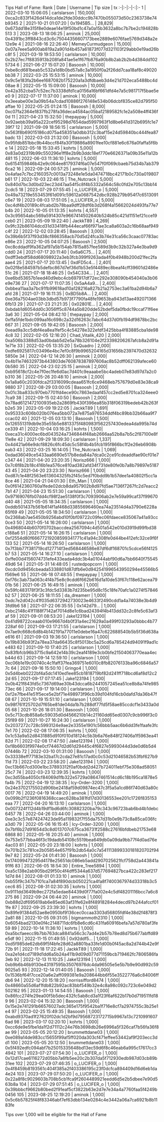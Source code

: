 Tips Hall of Fame:
Rank | Date | Username | Tip size | tx
:-|:-|:-|-:|:-
1 | 2022-03-10 15:06:05 | carlslarson | 150,000| 0xca2c833f1426d414dca1de2fde30ddcc9b7470b055073d50c2363738e74b9345
2 | 2021-10-21 01:07:20 | 0x1945B5... | 28,829| 0x673dd18e315f8e0deae14e19f50bd1c47a0a15b3632a8bc7b7be2c194828b513
3 | 2023-08-13 18:06:25 | aminok | 25,000| 0x4391bc3ff8843cd3c6c75044356607173bee2889e6076fae5769d348a2e12e9e
4 | 2021-08-16 22:26:40 | MemeyCurmudgeon | 15,000| 0x07a7eee5a900ab819a2a901d4b457a61873f077d321103f29abb0e19ad26bc8f
5 | 2021-03-19 19:53:50 | carlslarson | 10,000| 0x2b27ec7f8835913b208fa841ae5e1f67fb876a90b8b2ab2b2b4d384dd1025734
6 | 2021-06-27 15:07:20 | Basoosh | 10,000| 0xbe8cd681beab5c532a1d8b0bd57a8c3a1950f0a2f26dd7caa18af8c49020bb38
7 | 2022-03-25 15:53:15 | aminok | 10,000| 0x9c5e183fa2b6ee1687082b175220a1a3dfdbaeb3d4e21d702eca5488bc4d08ae
8 | 2022-05-15 15:09:00 | Basoosh | 10,000| 0x42a352cba57c52ec7b3338dfd1ca0156a16bf661dfd4e7a5c981717f5bae5ee0
9 | 2022-07-17 11:37:00 | aminok | 10,000| 0x3eeabe00e3a09b54a7cdad10886f276148e534b06dcbf835ce82d795f50affae
10 | 2022-05-25 01:24:15 | Basoosh | 8,000| 0xc07fa2364e1837fb278fa36deca4584ac05ba12189582fc1e2a508e4ff436f0d
11 | 2021-04-23 15:32:50 | thepaypay | 5,000| 0x92aebb39a95a222cef95298d7654dad5997963f1d8be641d312b695fc1e739f7
12 | 2021-09-09 18:56:15 | carlslarson | 5,000| 0x563f8b69015186cd075a458351a0dbb312c3baf15e24d59840bc444fea87badc
13 | 2022-03-03 21:32:00 | Basoosh | 5,000| 0x95fdb851bbc9b44bccf84fa30f19886a8901fee10cf881e6c676a0faffa5f6be
14 | 2022-05-18 15:33:45 | kohrts | 5,000| 0x83a0d2319b99c550296e1ff8e2b9b3ddc18ef770e6626371a09b35e11a12b481
15 | 2022-06-03 11:36:10 | kohrts | 5,000| 0x6154159846b42e9c064ee8179374f6a07e547f0f069cbaeb75d34b7ab3796ca2
16 | 2022-09-24 00:57:25 | aminok | 5,000| 0x4afae7c7bc2160357c0013a73248e1e5da0474718bc42171b0c730a019807b61
17 | 2022-10-03 22:46:15 | The_Nutcrack | 5,000| 0x840d7bc3d0bd23ec23d47aa54f5c8f4b5332a564c58c0fd2e705c13bb142cdc5
18 | 2023-07-29 07:55:45 | o_LUCIFER_o | 5,000| 0x49a73219e553453f61d091c59612a0687542dbc928b279b954f7c6513091c6e7
19 | 2023-08-03 17:51:05 | o_LUCIFER_o | 5,000| 0xc4df4b20189c4fcabd2b78baa9dff28df6b3d268f4a15662024d493fa77e7b4b
20 | 2022-10-05 01:13:35 | kohrts | 4,557| 0x3c95654abc569a5914307e9667414502640b524b85c421d1151ef21cce19ceb0
21 | 2023-05-09 19:22:40 | JackkT89 | 4,269| 0x9fc32b86104dcd31d33418fb444ecaf66f971ae3ca8a603a2c16b68aaf949c4f
22 | 2022-12-02 03:28:45 | Basoosh | 3,000| 0x39b6b5f37f93d38cf866358acb70d5d24fca3b74e31ca56c3caac07783ace86e
23 | 2022-10-05 04:07:25 | Basoosh | 2,500| 0xc8cddadf9fa362af97a5b154ab7815a857fee589d3b9c32b327a4e3ba9d9cdd0
24 | 2021-07-17 20:11:40 | 0x6a6C75... | 2,401| 0xdff3ebdf58dd68098922a3eb3fcb399f9263ada4f0b4948b200d21fec2faaae4
25 | 2021-07-17 20:13:45 | 0xdFD5c4... | 2,401| 0x02f8e584597b5defbc867d7ef36d1b53e5f4489ec8beaf4cff39601d2486e51c
26 | 2021-07-18 18:46:25 | 0x54C334... | 2,401| 0xe6bd53657b1eed40d9ebc4cb697917df72ec292e308090b454040a3b06e9e736
27 | 2021-07-17 11:07:35 | 0x5aA4a9... | 2,400| 0xbbea11aa3a7bc91fb99618ad10a128216a827b21a2753ec3a61ba2d94b6a7afd
28 | 2021-07-19 16:11:35 | 0xBD5b8A... | 2,400| 0xe36a7504ae03bb3dbd57b973f7790fa48fe19653ba943d13ae4920713666fb13
29 | 2021-07-23 21:21:35 | 0x02801E... | 2,400| 0xbdab1d6054dd0c3056ff5c8744a5b820dde52bdef5da0fbdc19ccaf71f6ee3a6
30 | 2021-05-04 08:42:10 | thepaypay | 2,000| 0xffa5fde1bdc099aa16c698c2a32d16263c7abc64d37d0fb194df9878bc2bc667
31 | 2021-09-05 19:42:05 | Basoosh | 2,000| 0xead9a3cc5dbf4ea8ea1fef5c4c54278e322efdf3425bba4f83885cba1de984c8
32 | 2022-02-05 12:16:20 | Chad_Vitalik_420 | 2,000| 0xa506b3388d53ad0bdab5d2e5a78b326104e2f23398206267afcb8a2d91a1e71e
33 | 2022-02-05 13:35:20 | SxQuadro | 2,000| 0xdfe6925817c03496e4bc7ef0c8f9b9965204165d31656b2397470d326325850e
34 | 2022-04-12 14:26:30 | aminok | 2,000| 0x4b11e74632973b443803de760878387897606ac8b52dff062139afece600b580
35 | 2022-04-23 02:25:15 | aminok | 2,000| 0xb95618cf2c4e7f0ec1fe6d0ac7d401c9eaaabe5bc4adeb07e83d97d7a2c0b310
36 | 2022-05-26 20:48:10 | aminok | 2,000| 0x1a8a60c2030fdca2f3316099cdeaa651fc6ce9468eb757679d0e83e38ca99880
37 | 2022-08-29 03:00:05 | Basoosh | 2,000| 0x01c3ba833c970eb7701fd4ece90c7863edaaf457cc2ed5e8701ca324eee07ca9
38 | 2022-09-15 02:40:50 | Basoosh | 2,000| 0x78ad6121472100935eb2a2869fb430f396ea85b318f06319bedeb42b263fb2e5
39 | 2023-05-09 19:22:05 | JackkT89 | 1,691| 0x95333c606b020b076ea5bb072a7e875a976534ddf4bc89bb32b66aa9f7ccac02
40 | 2021-12-05 03:13:10 | Basoosh | 1,500| 0x126551319db9e35e55b5e8813375f480983f562257430edea4da995b74dce339
41 | 2022-10-04 03:16:25 | kohrts | 1,500| 0xeca31c4000ec6bd043524a7346844f48ab2666aa52b8a7b5c2f87100e8f11e8e
42 | 2021-09-29 18:09:30 | carlslarson | 1,337| 0x4d421a66e9dcf8826c6fc45dc5c58f4b4b5fcb195f866bc1f2e26eb6908beab3
43 | 2022-03-25 16:14:05 | The_Nutcrack | 1,069| 0xdad36049ce5433aa6690e517b8eda84a7dca0c2ce91cdeaddfae90cf01e7c347
44 | 2021-04-20 23:20:35 | Norisz666 | 1,000| 0x7c6f8b2b18c416b1ea576ce810ad382afd34f731de80fe0b7a8b79897e518743
45 | 2021-04-20 23:23:30 | Norisz666 | 1,000| 0xd87c1e48f2563e613604325fb2f45c5ed7f0bdd9b1b57dee1a40802f5cc1a8ce
46 | 2021-04-21 04:01:30 | Eth_Man | 1,000| 0x0f6142360760a1fede02dcb8da957902b8d97fd5ae7136f7267fc2d7eacc27b1
47 | 2021-04-23 15:51:30 | carlslarson | 1,000| 0x97169076fb07dd4cf98f2ae5138f0f3c7093906ab2e7e59a99caf37f99670d40
48 | 2021-05-05 18:34:35 | carlslarson | 1,000| 0xddb501437b561b614f1af468d33855696460ea74a23514d4a3790e6228a65f69
49 | 2021-05-05 18:34:50 | carlslarson | 1,000| 0x2368ab7ae5450b9256abd10f0bf09722c09fec06fdaece835067a41a93cc0ce3
50 | 2021-05-14 16:26:00 | carlslarson | 1,000| 0x4968044b6070f0702baccdea2567094c4d501a542e010d3919d99fbd38c188a6
51 | 2021-05-14 16:26:15 | carlslarson | 1,000| 0xf2554d80f66677219208599341771c41a94c308fe0d44be412efc32ce9f6f133
52 | 2021-05-14 16:26:50 | carlslarson | 1,000| 0x7f3bb77f381719cd127714f3ed568446586e87df6df168701c5cdce56f4125b7
53 | 2021-05-14 16:27:10 | carlslarson | 1,000| 0xffe00d4156074731efe433eada4ddc3b4a01044abf90d6a7bb6640f7554549d6
54 | 2021-05-31 14:48:05 | rustedpopcorn | 1,000| 0xcdc0d9456cbeada5338801d87dfb6e0d942541996543950294e45566b5f569e6
55 | 2021-06-18 07:48:55 | thepaypay | 1,000| 0xf76c3ab73a063c4f4b75e8c9cdd6f662b616d1a10de53f67c118e62acea7901b
56 | 2021-06-25 16:49:15 | aminok | 1,000| 0x59fc483178f3f3c3fdc5d3383b7d235be95d8c15c18fe70afc1a0274f57846b2
57 | 2021-06-25 18:11:55 | da_dreamerr | 1,000| 0xdc7e2d042c41f035d6372942730023e4633f2490cdd1a4a74038e3b4d93fd9b6
58 | 2021-07-22 06:35:55 | 0x142d79... | 1,000| 0xbc2148c41f1188f7142af7014d8e1c6bad24394f4b413dd32c2c8fe5c63af3af
59 | 2021-09-01 08:53:20 | Jake123194 | 1,000| 0x41d98722ceaab010e9667d4b0f31a4ec21629a0a499f03293a0bbbc4b77228af
60 | 2021-09-03 17:21:55 | carlslarson | 1,000| 0x7ae9c668c6d8b4b142191a77011e0debe16a47c622688540b5b5f36d638ae616
61 | 2021-09-03 19:36:50 | carlslarson | 1,000| 0x19b836b93f2a78ea37da66435c8f5013bc5a25cd6a785424d94091f9ad1ce483
62 | 2021-09-10 17:40:25 | carlslarson | 1,000| 0x83fbfcb96b3715c9a642e14b39c2eaf4189e3cb0bfe21504063770eaa4ecb44d
63 | 2021-09-14 12:59:10 | carlslarson | 1,000| 0xc06b1e19c00740c4c1faff37fea369751e6010c8fb82076133ba96c6846a577c
64 | 2021-09-16 15:50:10 | Gringo4 | 1,000| 0x5d4beb0222bf4a5dc1410ed1ee85cb1818719bf82d241ff718bcd6af8d12c22d
65 | 2021-09-17 07:17:45 | Jake123194 | 1,000| 0x0b421f843fd5c7367d69ae30b43dcca6b2441057245ea51ce8b8a74fe98573ec
66 | 2021-09-17 19:14:00 | carlslarson | 1,000| 0xf2e7fbe41e51f5ece5e2bf71e498973f96cb39d104fd16cb0dafd7da36b47f08
67 | 2021-10-19 15:51:10 | carlslarson | 1,000| 0x98f761f25702d7f65be81de04da1b7b288df77fd5f58ae85ccdcf1e3433a0d05
68 | 2021-10-26 18:01:30 | Basoosh | 1,000| 0x5c713cdb858a6c59035d0d4566210b14c21160dd65ed0307c9cb996f3c025f89
69 | 2021-10-27 16:24:30 | carlslarson | 1,000| 0x2037272c728c5993124e9ae2e3355e1901c56bbb5aac6b6dd3fe1faafe3fc7e1
70 | 2022-02-08 17:06:35 | kohrts | 1,000| 0x1c53a9a52d8431885d910f010d18124c5b3b6a76e848f27406a1f5963ea4182d
71 | 2022-02-08 17:47:50 | Jake123194 | 1,000| 0xf8b6603f9974e0cf74467d2d61d29445c4f6827e5993044d3de0d6b5d407446b
72 | 2022-03-10 01:31:00 | Basoosh | 1,000| 0x33338eff77183e32ba17c2cda27e81c17ad0c0c53d21046582b53fbf627b911d
73 | 2022-03-22 23:58:20 | Jake123194 | 1,000| 0xc13b667cd300e1bc37893312f0af0bdd2d427b724011ebf75e308ad5805125c7
74 | 2022-03-23 12:39:35 | kohrts | 1,000| 0xc3d55ba4050cf84069d1fb322e5729a08647461514cd6c18b195ca1878e5fa4b
75 | 2022-04-19 12:38:35 | Icy-Order-3200 | 1,000| 0x24e3702175502d906be2418af59d09874ec47c3f5a5a1cd86f740d63a80c0017
76 | 2022-04-19 14:49:20 | aminok | 1,000| 0x099b2f1236f0816368ccaec628ba381fd17d30136553ee201c1726f835153eaa
77 | 2022-04-20 16:13:10 | carlslarson | 1,000| 0x007324f112d4b19df1bd6d6fc30882320ba79c343c96723bab6bd4b1debc6457
78 | 2022-04-26 03:44:00 | aminok | 1,000| 0xe3c3c57e874247423de95a119832f7f55da757d31b0e9b73c8a85ca036fca3d0
79 | 2022-05-06 16:15:45 | Icy-Order-3200 | 1,000| 0x7bf6b27d91654d3c8d013707c675ca36731f2588c27616bfdbeb21753e686868
80 | 2022-05-16 20:25:40 | aminok | 1,000| 0x753e577bba46f3c19dadb54108c5519bea649db0a09da9bb77f4d0ad76e4ac03
81 | 2022-05-20 23:18:00 | kohrts | 1,000| 0x701b23c781ce2b05854e657f91b2db54a0c7a541113899330181820702f949e7
82 | 2022-05-24 01:41:30 | Basoosh | 1,000| 0x174099473295d4178e25651dc086eb5add2907025621fcf758d2a443841a91f6
83 | 2022-06-05 18:54:30 | Entire_Tree5894 | 1,000| 0xa5c138e2ab905bd29f50c4f4dff5344a637d577694827bca422c283ef2171d7d
84 | 2022-08-01 01:33:10 | aminok | 1,000| 0xb55f9c347b7101ca7a84f890dcb050221ca4fa8f7400367974d33318b3c5cec6
85 | 2022-08-31 02:30:35 | kohrts | 1,000| 0x9111dd3649b9ec272fa5edae84439d0f77fa002e4c5df48201116bcc7a6c8275
86 | 2022-09-24 06:44:20 | aminok | 1,000| 0xb88d2df695619ab6e85ed63af31fe62e8f48918284e4decd97b244afccf011fe
87 | 2022-09-25 23:39:30 | kohrts | 1,000| 0x89fe91384d52ae8e0950bf9136cec0ccaa3303d56805fdf4e38d2f4878f32a81
88 | 2022-10-05 09:31:05 | bigmammoth2310 | 1,000| 0x6054bad2130e0f4c2148711dc6fb8e6cd6c431fa60916befa7a57d780af3fe59
89 | 2022-10-14 11:36:10 | kohrts | 1,000| 0xa5bcfaeecc9b7bb763dca8841a56c3c7ad4e2b57b78ed8d75b677abffd89e5df
90 | 2022-11-15 01:49:55 | 0x92ddf5... | 1,000| 0xd5f985de62db69f5f4bfe28d62a8801ba33fe1d00b0f45ac8a2d744b42e9f72b
91 | 2022-11-18 17:22:45 | JackkT89 | 1,000| 0xa2e1d4cd7189d1dd6a5b24a411b9d09d077d71159bcb719462fc7806586fa3eb
92 | 2022-12-13 11:10:25 | Jake123194 | 1,000| 0xb9b6b46b9130e43197595b35076976dc4da96505e5e5b7b9e90d992c599025a5
93 | 2022-12-14 01:40:05 | Basoosh | 1,000| 0x1536bf64f7cce20a6e2aff099381e9a208644bb6f55e3522776a6c84006ffdb6
94 | 2022-12-20 15:18:20 | norrissifford8474 | 1,000| 0x48660a55d6af1fdb822b92ac83bbf549b32e4c8a98c092c723c6e049d2502162
95 | 2023-01-13 14:54:55 | Basoosh | 1,000| 0x86fcc274fe29ea00f5b5dec432fc5ab8cd3a1f23f6af622b17b0d719511fd189
96 | 2023-02-04 15:32:30 | Basoosh | 1,000| 0x15e2e741291b66576027adc365e175f9542ba1f716e8cf7a2974755c3b25e1e4
97 | 2023-02-25 15:49:35 | Basoosh | 1,000| 0xabd9370ad1f27620f02dc1d2bf9d79568723172715b9967a13c72109916076ad
98 | 2023-03-17 02:20:10 | kohrts | 1,000| 0xcc6de9e5fbe1da1f2d71112c24e76b3698db26e6996a5f326caf7b56fa36f8ae
99 | 2023-05-05 20:12:20 | brummettdane03 | 1,000| 0xe089a14de983cc15655f99af5ff020da303cf471effee53442af9f203ecc3dd1
100 | 2023-05-05 20:12:50 | brummettdane03 | 1,000| 0x5f492edfc094abf7b25015335648bd13ec59d6f8c46eab6a995c17617cc34942
101 | 2023-07-27 07:54:30 | o_LUCIFER_o | 1,000| 0x12d17cae6116272d05bb7a6fb5ee20c2b307da5f712930edb987d03cb89b31ee
102 | 2023-07-29 07:46:35 | o_LUCIFER_o | 1,000| 0x4f8459b8193561c404f385a2f403386195c23f0dcfca894409d16d6eb1da4e24
103 | 2023-07-29 07:50:20 | o_LUCIFER_o | 1,000| 0x22a8f8c9029603b708b5cb1fca9f2604489921eedd6d5e2b5dbee7e90d563b8a
104 | 2023-07-29 07:51:45 | o_LUCIFER_o | 1,000| 0x39bbbcf9662b80bed2f91eaf5cf3822b63e2d7e7e34a4a7760faa5f4249b0456
105 | 2023-08-25 12:19:20 | aminok | 1,000| 0x5c6b57825f48f83346abf7ef63dbb134e0284c4e3442a06a7ca6921b8b1183fe

Tips over 1,000 will be eligible for the Hall of Fame
